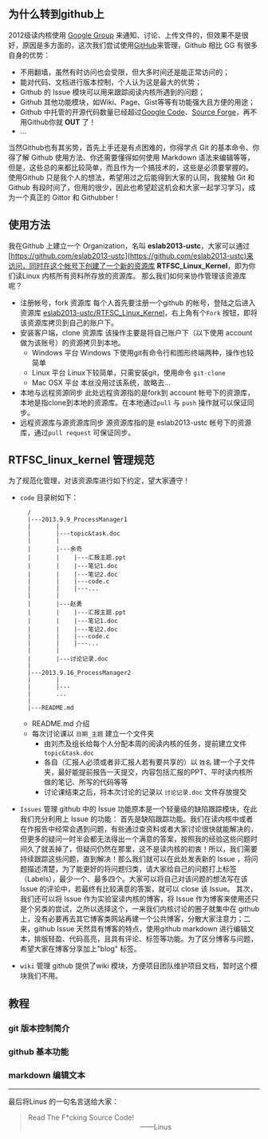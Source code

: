 ## 为什么转到github上
2012级读内核使用 [Google Group](https://groups.google.com) 来通知、讨论、上传文件的，但效果不是很好，原因是多方面的，这次我们尝试使用[GitHub](https://github.com)来管理，Github 相比 GG 有很多自身的优势：

* 不用翻墙，虽然有时访问也会受限，但大多时间还是能正常访问的；
* 能对代码、文档进行版本控制，个人认为这是最大的优势；
* Github 的 Issue 模块可以用来跟踪阅读内核所遇到的问题；
* Github 其他功能模块，如Wiki、Page、Gist等等有功能强大且方便的用途；
* Github 中托管的开源代码数量已经超过[Google Code](https://code.google.com)、[Source Forge](http://sourceforge.net/)，再不用Github你就 **OUT** 了！
* ...

当然Github也有其劣势，首先上手还是有点困难的，你得学点 Git 的基本命令、你得了解 Github 使用方法、你还需要懂得如何使用 Markdown 语法来编辑等等，但是，这些总的来都比较简单，而且作为一个搞技术的，这些是必须要掌握的。
使用Github 只是我个人的想法，希望用过之后能得到大家的认同，我接触 Git 和 Github 有段时间了，但用的很少，因此也希望趁这机会和大家一起学习学习，成为一个真正的 Gittor 和 Githubber !

## 使用方法
我在Github 上建立一个 Organization，名叫 **eslab2013-ustc**，大家可以通过 [https://github.com/eslab2013-ustc](https://github.com/eslab2013-ustc)来访问，同时在这个帐号下创建了一个新的资源库 **RTFSC_Linux_Kernel**，即为你们读Linux 内核所有资料所存放的资源库。
那么我们如何来协作管理该资源库呢？

* 注册帐号，fork 资源库
每个人首先要注册一个github 的帐号，登陆之后进入资源库 [eslab2013-ustc/RTFSC_Linux_Kernel](https://github.com/eslab2013-ustc/RTFSC_Linux_Kernel)，右上角有个`Fork` 按钮，即将该资源库拷贝到自己的账户下。
* 安装客户端，clone 资源库
该操作主要是将自己账户下（以下使用 account 做为该账号）的资源拷贝到本地。
	* Windows 平台
	Windows 下使用git有命令行和图形终端两种，操作也较简单
	* Linux 平台
	Linux下较简单，只需安装git，使用命令 `git-clone`
	* Mac OSX 平台
	本丝没用过该系统，故略去...
* 本地与远程资源同步
	此处远程资源指的是fork到 account 帐号下的资源库，本地是指clone到本地的资源库。在本地通过`pull` 与 `push` 操作就可以保证同步。
* 远程资源库与源资源库同步
	源资源库指的是 eslab2013-ustc 帐号下的资源库，通过`pull request` 可保证同步。


## RTFSC_linux_kernel 管理规范
为了规范化管理，对该资源库进行如下约定，望大家遵守！

* `code` 目录树如下：

		/
		|---2013.9.9_ProcessManager1
		|		|
		|		|---topic&task.doc
		|		|
		|       |---余奇
		|       |    |---汇报主题.ppt
		|       |    |---笔记1.doc
		|       |    |---笔记2.doc
		|		|	 |---code.c
		|		|	 |---...
		|		|
		|       |---赵勇
		|       |    |---汇报主题.ppt
		|       |    |---笔记1.doc
		|       |    |---笔记2.doc
		|		|	 |---code.c
		|		|	 |---...
		|		|
		|		|---讨论记录.doc
		|
		|---2013.9.16_ProcessManager2
		|		|
		|  		|---
		|		...
		|
		|---README.md

	* README.md  介绍
	* 每次讨论课以 `日期_主题` 建立一个文件夹
		* 由刘杰及组长给每个人分配本周的阅读内核的任务，提前建立文件 `topic&task.doc`
		* 各自（汇报人必须或者非汇报人若有要共享的）以 `姓名` 建一个子文件夹，最好能提前报告一天提交，内容包括汇报的PPT、平时读内核所做的笔记、所写的代码等等
		* 讨论课结束之后，将本次讨论的记录以 `讨论记录.doc` 文件存放提交


* `Issues` 管理
github 中的 Issue 功能原本是一个轻量级的缺陷跟踪模块，在此我们充分利用上 Issue 的功能：
首先是缺陷跟踪功能。我们在读内核中或者在作报告中经常会遇到问题，有些通过查资料或者大家讨论很快就能解决的，但更多的疑问一时半会都无法得出一个满意的答案，按照我的经验这些问题时间久了就丢掉了，但疑问仍然在那里，这不是读内核的初衷！所以，我们需要持续跟踪这些问题，直到解决！那么我们就可以在此处发表新的 Issue ，将问题描述清楚，为了能更好的将问题归类，请大家给自己的问题打上标签（Labels），最少一个、最多四个。大家可以将自己对该问题的想法写在该 Issue 的评论中，若最终有比较满意的答案，就可以 close 该 Issue。
其次，我们还可以将 Issue 作为实验室读内核的博客，将 Issue 作为博客来使用还只是个另类的尝试，之所以选择这个，一来我们内核讨论的圈子就集中在 github 上，没有必要再去其它博客类网站再建一个公共博客，分散大家注意力；二来，github Issue 天然具有博客的特点，使用github markdown 进行编辑文本，排版轻盈、代码高亮，且具有评论、标签等功能。为了区分博客与问题，希望大家在博客分享加上"blog" 标签。


* `wiki` 管理
github 提供了wiki 模块，方便项目团队维护项目文档，暂时这个模块我们不用。


## 教程
### git 版本控制简介


### github 基本功能


### markdown 编辑文本


---
最后将Linus 的一句名言送给大家：
>Read The F*cking Source Code!
>　　　　　　　　　　　　　　　　——Linus

